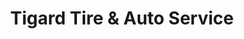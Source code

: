 ---
title: "Tigard Tire & Auto Service"
url: /tigard/tigard-tire-and-auto-service/
shop: car repair
---